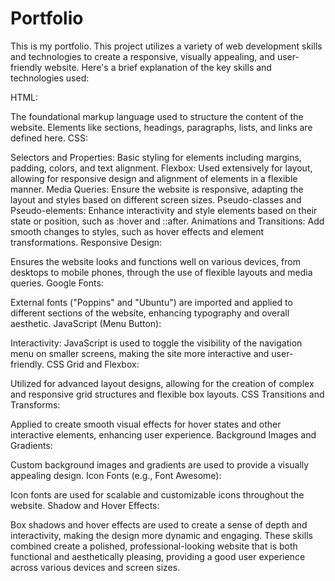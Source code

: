 # Portfolio
This is my portfolio. This project utilizes a variety of web development skills and technologies to create a responsive, visually appealing, and user-friendly website. Here's a brief explanation of the key skills and technologies used:

HTML:

The foundational markup language used to structure the content of the website. Elements like sections, headings, paragraphs, lists, and links are defined here.
CSS:

Selectors and Properties: Basic styling for elements including margins, padding, colors, and text alignment.
Flexbox: Used extensively for layout, allowing for responsive design and alignment of elements in a flexible manner.
Media Queries: Ensure the website is responsive, adapting the layout and styles based on different screen sizes.
Pseudo-classes and Pseudo-elements: Enhance interactivity and style elements based on their state or position, such as :hover and ::after.
Animations and Transitions: Add smooth changes to styles, such as hover effects and element transformations.
Responsive Design:

Ensures the website looks and functions well on various devices, from desktops to mobile phones, through the use of flexible layouts and media queries.
Google Fonts:

External fonts ("Poppins" and "Ubuntu") are imported and applied to different sections of the website, enhancing typography and overall aesthetic.
JavaScript (Menu Button):

Interactivity: JavaScript is used to toggle the visibility of the navigation menu on smaller screens, making the site more interactive and user-friendly.
CSS Grid and Flexbox:

Utilized for advanced layout designs, allowing for the creation of complex and responsive grid structures and flexible box layouts.
CSS Transitions and Transforms:

Applied to create smooth visual effects for hover states and other interactive elements, enhancing user experience.
Background Images and Gradients:

Custom background images and gradients are used to provide a visually appealing design.
Icon Fonts (e.g., Font Awesome):

Icon fonts are used for scalable and customizable icons throughout the website.
Shadow and Hover Effects:

Box shadows and hover effects are used to create a sense of depth and interactivity, making the design more dynamic and engaging.
These skills combined create a polished, professional-looking website that is both functional and aesthetically pleasing, providing a good user experience across various devices and screen sizes.
